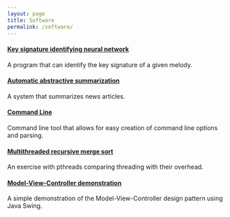 ```yaml
---
layout: page
title: Software
permalink: /software/
---
```


#### <a href="https://github.com/zakrywilson/key-signature-identifying-neural-network-java">Key signature identifying neural network</a>
A program that can identify the key signature of a given melody.

#### <a href="https://github.com/zakrywilson/abstractive-summarization">Automatic abstractive summarization</a>
A system that summarizes news articles.

#### <a href="https://github.com/zakrywilson/command-line">Command Line</a>
Command line tool that allows for easy creation of command line options and parsing.

#### <a href="https://github.com/zakrywilson/multithreaded-recursive-merge-sort">Multithreaded recursive merge sort</a>
An exercise with pthreads comparing threading with their overhead.

#### <a href="https://github.com/zakrywilson/mvc-demo">Model-View-Controller demonstration</a>
A simple demonstration of the Model-View-Controller design pattern using Java Swing.
